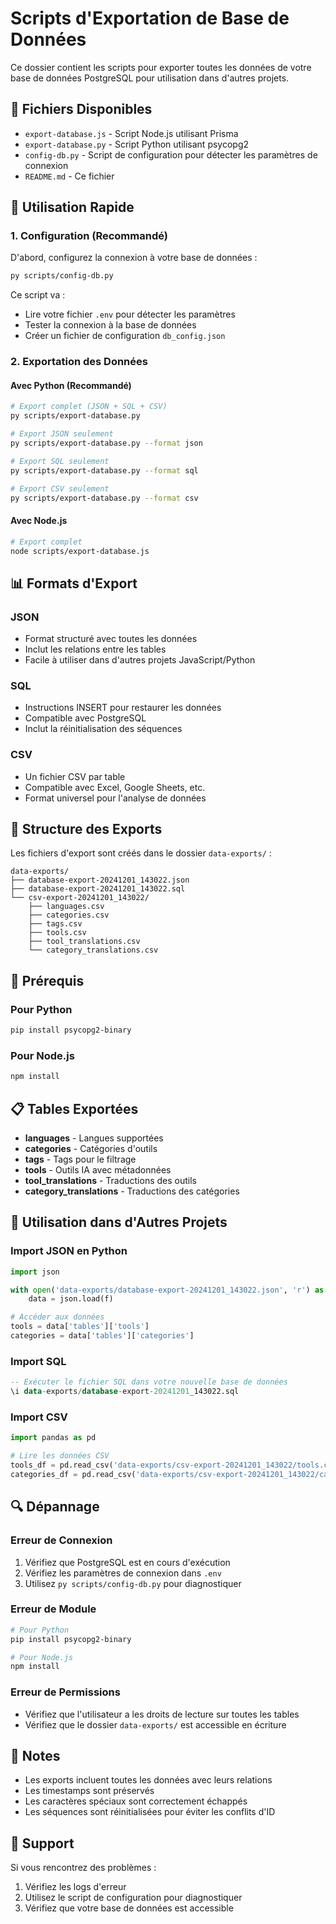 # Scripts d'Exportation de Base de Données

Ce dossier contient les scripts pour exporter toutes les données de votre base de données PostgreSQL pour utilisation dans d'autres projets.

## 📁 Fichiers Disponibles

- `export-database.js` - Script Node.js utilisant Prisma
- `export-database.py` - Script Python utilisant psycopg2
- `config-db.py` - Script de configuration pour détecter les paramètres de connexion
- `README.md` - Ce fichier

## 🚀 Utilisation Rapide

### 1. Configuration (Recommandé)

D'abord, configurez la connexion à votre base de données :

```bash
py scripts/config-db.py
```

Ce script va :
- Lire votre fichier `.env` pour détecter les paramètres
- Tester la connexion à la base de données
- Créer un fichier de configuration `db_config.json`

### 2. Exportation des Données

#### Avec Python (Recommandé)
```bash
# Export complet (JSON + SQL + CSV)
py scripts/export-database.py

# Export JSON seulement
py scripts/export-database.py --format json

# Export SQL seulement
py scripts/export-database.py --format sql

# Export CSV seulement
py scripts/export-database.py --format csv
```

#### Avec Node.js
```bash
# Export complet
node scripts/export-database.js
```

## 📊 Formats d'Export

### JSON
- Format structuré avec toutes les données
- Inclut les relations entre les tables
- Facile à utiliser dans d'autres projets JavaScript/Python

### SQL
- Instructions INSERT pour restaurer les données
- Compatible avec PostgreSQL
- Inclut la réinitialisation des séquences

### CSV
- Un fichier CSV par table
- Compatible avec Excel, Google Sheets, etc.
- Format universel pour l'analyse de données

## 📂 Structure des Exports

Les fichiers d'export sont créés dans le dossier `data-exports/` :

```
data-exports/
├── database-export-20241201_143022.json
├── database-export-20241201_143022.sql
└── csv-export-20241201_143022/
    ├── languages.csv
    ├── categories.csv
    ├── tags.csv
    ├── tools.csv
    ├── tool_translations.csv
    └── category_translations.csv
```

## 🔧 Prérequis

### Pour Python
```bash
pip install psycopg2-binary
```

### Pour Node.js
```bash
npm install
```

## 📋 Tables Exportées

- **languages** - Langues supportées
- **categories** - Catégories d'outils
- **tags** - Tags pour le filtrage
- **tools** - Outils IA avec métadonnées
- **tool_translations** - Traductions des outils
- **category_translations** - Traductions des catégories

## 🎯 Utilisation dans d'Autres Projets

### Import JSON en Python
```python
import json

with open('data-exports/database-export-20241201_143022.json', 'r') as f:
    data = json.load(f)

# Accéder aux données
tools = data['tables']['tools']
categories = data['tables']['categories']
```

### Import SQL
```sql
-- Exécuter le fichier SQL dans votre nouvelle base de données
\i data-exports/database-export-20241201_143022.sql
```

### Import CSV
```python
import pandas as pd

# Lire les données CSV
tools_df = pd.read_csv('data-exports/csv-export-20241201_143022/tools.csv')
categories_df = pd.read_csv('data-exports/csv-export-20241201_143022/categories.csv')
```

## 🔍 Dépannage

### Erreur de Connexion
1. Vérifiez que PostgreSQL est en cours d'exécution
2. Vérifiez les paramètres de connexion dans `.env`
3. Utilisez `py scripts/config-db.py` pour diagnostiquer

### Erreur de Module
```bash
# Pour Python
pip install psycopg2-binary

# Pour Node.js
npm install
```

### Erreur de Permissions
- Vérifiez que l'utilisateur a les droits de lecture sur toutes les tables
- Vérifiez que le dossier `data-exports/` est accessible en écriture

## 📝 Notes

- Les exports incluent toutes les données avec leurs relations
- Les timestamps sont préservés
- Les caractères spéciaux sont correctement échappés
- Les séquences sont réinitialisées pour éviter les conflits d'ID

## 🤝 Support

Si vous rencontrez des problèmes :
1. Vérifiez les logs d'erreur
2. Utilisez le script de configuration pour diagnostiquer
3. Vérifiez que votre base de données est accessible 
